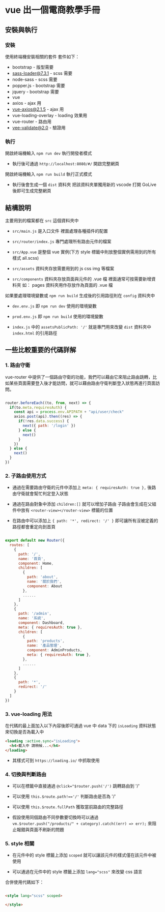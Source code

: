 # vue 出一個電商教學手冊

## 安裝與執行

### 安裝

使用終端機安裝相關的套件 套件如下：

* bootstrap - 版型需要
* sass-loader@7.3.1 - scss 需要
* node-sass - scss 需要
* popper.js - bootstrap 需要
* jquery - bootstrap 需要
* vue
* axios - ajax 用
* vue-axios@2.1.5 - ajax 用
* vue-loading-overlay - loading 效果用
* vue-router - 路由用
* vee-validate@2.0 - 驗證用

### 執行

開啟終端機輸入 `npm run dev` 執行開發者模式

* 執行後可通過 `http://localhost:8080/#/` 開啟完整網頁

開啟終端機輸入 `npm run build` 執行正式模式

* 執行後會生成一個 `dist` 資料夾 把該資料夾單獨用新的 vscode 打開 GoLive 後即可生成完整網頁

## 結構說明

主要用到的檔案都在 `src` 這個資料夾中

* `src/main.js` 是入口文件 裡面處理各種插件的配置

* `src/router/index.js` 專門處理所有路由元件的檔案

* `src/App.vue` 是整個 vue 實例(下方 style 標籤中則放整個實例需用到的所有樣式 all.scss)

* `src/assets` 資料夾存放需要用到的 js css img 等檔案

* `src/components` 資料夾存放頁面與元件的 .vue 檔 裡面通常可按需要新增資料夾 如： pages 資料夾用作存放作為頁面的 .vue 檔

如果要處理環境變數或 `npm run build` 生成後的引用路徑則在 `config` 資料夾中

* `dev.env.js` 即 `npm run dev` 使用的環境變數

* `prod.env.js` 即 `npm run build` 使用的環境變數

* `index.js` 中的 `assetsPublicPath: '/'` 就是專門用來改變 `dist` 資料夾中 `index.html` 的引用路徑

## 一些比較重要的代碼詳解

### 1. 路由守衛

vue-router 中提供了一個路由守衛的功能，我們可以藉由它來阻止路由跳轉，比如某些頁面需要登入後才能訪問，就可以藉由路由守衛判斷登入狀態再進行頁面訪問。

```js

router.beforeEach((to, from, next) => {
  if(to.meta.requiresAuth) {
    const api = process.env.APIPATH + "api/user/check"
    axios.post(api).then((res) => {
      if(!res.data.success) {
        next({ path: '/login' })
      } else {
        next()
      }
    })
  } else {
    next()
  }
})

```

### 2. 子路由使用方式

 - 通過在需要路由守衛的元件中添加上 `meta: { requiresAuth: true },` 後路由守衛就會幫忙判定登入狀態

 - 通過在路由對象中添加 `children:[]` 就可以增加子路由 子路由會生成在父組件中放有 `<router-view></router-view>` 標籤的位置

 - 在路由中可以添加上 `{
      path: '*',
      redirect: '/'
    }` 即可讓所有沒被定義的路徑都會重定向到首頁

```js

export default new Router({
  routes: [
    {
      path: '/',
      name: '首頁',
      component: Home,
      children: [
        {
          path: 'about',
          name: '關於我們',
          component: About
        },
        ......
      ]
    },
    {
      path: '/admin',
      name: '系統',
      component: Dashboard,
      meta: { requiresAuth: true },
      children: [
        {
          path: 'products',
          name: '產品管理',
          component: AdminProducts,
          meta: { requiresAuth: true },
        },
        ......
      ]
    },
    {
      path: '*',
      redirect: '/'
    }
  ]
})

```

### 3. vue-loading 用法

在代碼的最上面加入以下內容後即可通過 vue 中 data 下的 `isLoading` 資料狀態 來切換是否為載入中

```html
<loading :active.sync="isLoading">
  <h4>載入中 請稍候...</h4>
</loading>
```

* 其樣式可到 `https://loading.io/` 中抓取使用

### 4. 切換與判斷路由

* 可以在標籤中直接通過 `@click="$router.push('/')` 跳轉路由到 '/'

* 可以使用 `this.$route.path!=='/'` 判斷路由是否為 '/'

* 可以使用 `this.$route.fullPath` 獲取當前路由的完整路徑

* 假設使用同個路由不同參數要切換時可以通過 `vm.$router.push("/products/" + category).catch((err) => err);` 來阻止報錯與頁面不刷新的問題

### 5. style 相關

* 在元件中的 style 標籤上添加 `scoped` 就可以讓該元件的樣式僅在該元件中被使用

* 可以通過在元件中的 style 標籤上添加 `lang="scss"` 來改變 css 語言

合併使用代碼如下：

```html

<style lang="scss" scoped>

</style>

```